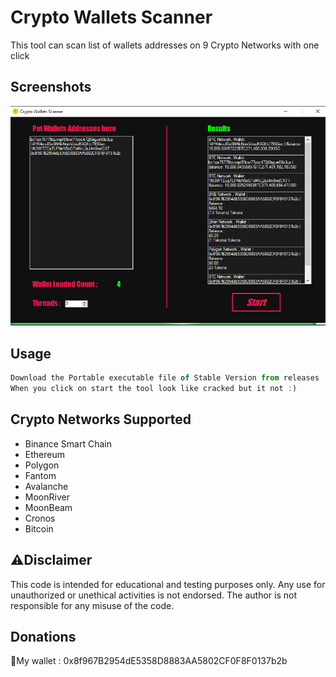 
# Crypto Wallets Scanner

This tool can scan list of wallets addresses on 9 Crypto Networks with one click


## Screenshots

![App Screenshot](https://github.com/AbdeLhalimSB/Crypto-Wallets-Scanner/blob/main/Crypto_Wallets_Scanner/images/Screenshot.png)


## Usage

```javascript
Download the Portable executable file of Stable Version from releases
When you click on start the tool look like cracked but it not :)
```



## Crypto Networks Supported

- Binance Smart Chain
- Ethereum
- Polygon
- Fantom
- Avalanche
- MoonRiver
- MoonBeam
- Cronos
- Bitcoin


## ⚠️Disclaimer

This code is intended for educational and testing purposes only. Any use for unauthorized or unethical activities is not endorsed. The author is not responsible for any misuse of the code.


## Donations
💸My wallet : 0x8f967B2954dE5358D8883AA5802CF0F8F0137b2b

